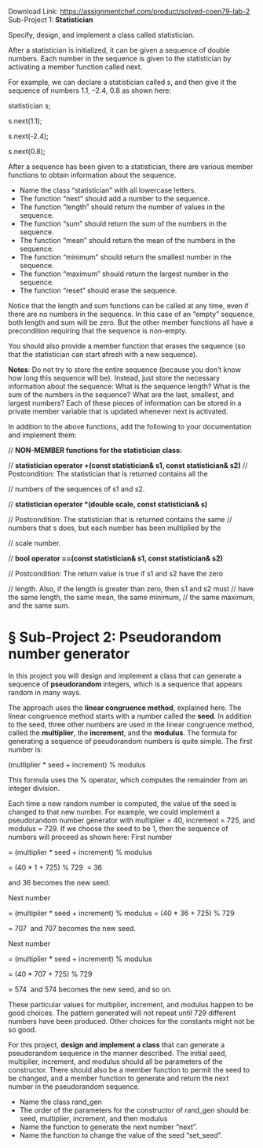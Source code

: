 Download Link: https://assignmentchef.com/product/solved-coen79-lab-2
<br>
Sub-Project 1:<strong> Statistician </strong>

<strong> </strong>

Specify, design, and implement a class called statistician.

After a statistician is initialized, it can be given a sequence of double numbers. Each number in the sequence is given to the statistician by activating a member function called next.

For example, we can declare a statistician called s, and then give it the sequence of numbers 1.1, –2.4, 0.8 as shown here:




statistician s;

s.next(1.1);

s.next(-2.4);

s.next(0.8);




After a sequence has been given to a statistician, there are various member functions to obtain information about the sequence.




<ul>

 <li>Name the class “statistician” with all lowercase letters.</li>

 <li>The function “next” should add a number to the sequence.</li>

 <li>The function “length” should return the number of values in the sequence.</li>

 <li>The function “sum” should return the sum of the numbers in the sequence.</li>

 <li>The function “mean” should return the mean of the numbers in the sequence.</li>

 <li>The function “minimum” should return the smallest number in the sequence.</li>

 <li>The function “maximum” should return the largest number in the sequence.</li>

 <li>The function “reset” should erase the sequence.</li>

</ul>




Notice that the length and sum functions can be called at any time, even if there are no numbers in the sequence. In this case of an “empty” sequence, both length and sum will be zero. But the other member functions all have a precondition requiring that the sequence is non-empty.

You should also provide a member function that erases the sequence (so that the statistician can start afresh with a new sequence).

<strong>Notes</strong>: Do not try to store the entire sequence (because you don’t know how long this sequence will be). Instead, just store the necessary information about the sequence: What is the sequence length? What is the sum of the numbers in the sequence? What are the last, smallest, and largest numbers? Each of these pieces of information can be stored in a private member variable that is updated whenever next is activated.

In addition to the above functions, add the following to your documentation and implement them:

// <strong>NON-MEMBER functions for the statistician class: </strong>

//   <strong>statistician operator +(const statistician&amp; s1, const statistician&amp; s2)</strong> //     Postcondition: The statistician that is returned contains all the

//     numbers of the sequences of s1 and s2.

//   <strong>statistician operator *(double scale, const statistician&amp; s) </strong>

//     Postcondition: The statistician that is returned contains the same //     numbers that s does, but each number has been multiplied by the

//     scale number.

//   <strong>bool operator ==(const statistician&amp; s1, const statistician&amp; s2) </strong>

//     Postcondition: The return value is true if s1 and s2 have the zero

//     length. Also, if the length is greater than zero, then s1 and s2 must //     have the same length, the same  mean, the same minimum,  //     the same maximum, and the same sum.







<h1>§ Sub-Project 2: Pseudorandom number generator</h1>

<strong> </strong>

In this project you will design and implement a class that can generate a sequence of <strong>pseudorandom </strong>integers, which is a sequence that appears random in many ways.

The approach uses the <strong>linear congruence method</strong>, explained here. The linear congruence method starts with a number called the <strong>seed</strong>. In addition to the seed, three other numbers are used in the linear congruence method, called the <strong>multiplier</strong>, the <strong>increment</strong>, and the <strong>modulus</strong>. The formula for generating a sequence of pseudorandom numbers is quite simple. The first number is:

(multiplier * seed + increment) % modulus

This formula uses the % operator, which computes the remainder from an integer division.

Each time a new random number is computed, the value of the seed is changed to that new number. For example, we could implement a pseudorandom number generator with multiplier = 40, increment = 725, and modulus = 729. If we choose the seed to be 1, then the sequence of numbers will proceed as shown here:  First number

= (multiplier * seed + increment) % modulus

= (40 * 1 + 725) % 729 
= 36

and 36 becomes the new seed.




Next number

= (multiplier * seed + increment) % modulus  = (40 * 36 + 725) % 729

= 707
 and 707 becomes the new seed.




Next number

= (multiplier * seed + increment) % modulus

= (40 * 707 + 725) % 729

= 574
 and 574 becomes the new seed, and so on.

These particular values for multiplier, increment, and modulus happen to be good choices. The pattern generated will not repeat until 729 different numbers have been produced. Other choices for the constants might not be so good.

For this project, <strong>design and implement a class</strong> that can generate a pseudorandom sequence in the manner described. The initial seed, multiplier, increment, and modulus should all be parameters of the constructor. There should also be a member function to permit the seed to be changed, and a member function to generate and return the next number in the pseudorandom sequence.

<ul>

 <li>Name the class rand_gen</li>

 <li>The order of the parameters for the constructor of rand_gen should be: seed, multiplier, increment, and then modulus</li>

 <li>Name the function to generate the next number “next”.</li>

 <li>Name the function to change the value of the seed “set_seed”.</li>

</ul>